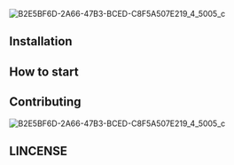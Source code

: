 
![B2E5BF6D-2A66-47B3-BCED-C8F5A507E219_4_5005_c](https://user-images.githubusercontent.com/86671456/167068824-f497b9ce-f68e-4168-a168-935076d296df.jpeg)


## Installation

## How to start

## Contributing
![B2E5BF6D-2A66-47B3-BCED-C8F5A507E219_4_5005_c](https://user-images.githubusercontent.com/86671456/167068824-f497b9ce-f68e-4168-a168-935076d296df.jpeg)

## LINCENSE

